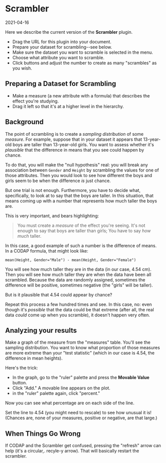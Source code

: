 # Scrambler

2021-04-16

Here we describe the current version of the **Scrambler** plugin.

* Drag the URL for this plugin into your document.
* Prepare your dataset for scrambling--see below.
* Make sure the dataset you want to scramble is selected in the menu.
* Choose what attribute you want to scramble.
* Click buttons and adjust the number to create as many "scrambles" as you wish.

## Preparing a Dataset for Scrambling

* Make a measure (a new attribute with a formula) that describes the effect you're studying.
* Drag it left so that it's at a higher level in the hierarchy.

## Background

The point of scrambling is to create a _sampling distribution_ of some _measure_. 
For example, suppose that in your dataset it appears that 13-year-old boys are taller than 13-year-old girls.
You want to assess whether it's _plausible_ that the difference in means that you see could happen by chance.

To do that, you will make the "null hypothesis" real: 
you will break any association between `Gender` and `Height` by scrambling the values for one of those attributes.
Then you would look to see how different the boys and girls seem to be when the difference _is_ just chance.

But one trial is not enough. Furthermore, you have to decide what, specifically, to look at to say that the boys are taller.
In this situation, that means coming up with a number that represents how much taller the boys are. 

This is very important, and bears highlighting:

> You must create a _measure_ of the effect you're seeing. It's not enough to say that boys are taller than girls;
> You have to say _how much_ taller.
> 

In this case, a good example of such a number is the difference of means.
In a CODAP formula, that might look like:

```
mean(Height, Gender="Male") - mean(Height, Gender="Female")
```

You will see how much taller they are in the data (in our case, 4.54 cm).
Then you will see how much taller they are when the data have been all scrambled. 
Because the data are randomly assigned, sometimes the difference will be positive, sometimes negative (the "girls" will be taller).

But is it plausible that 4.54 could appear by chance?

Repeat this process a few hundred times and see.
In this case, no: even though it's _possible_ that the data could be that extreme
(after all, the real data _could_ come up when you scramble),
it doesn't happen very often.

## Analyzing your results

Make a graph of the measure from the "measures" table.
You'll see the sampling distribution.
You want to know what proportion of those measures are more extreme than your "test statistic" 
(which in our case is 4.54, the difference in mean heights).

Here's the trick:

* In the graph, go to the "ruler" palette and press the **Movable Value** button. 
* Click "Add." A movable line appears on the plot.
* in the "ruler" palette again, click "percent."

Now you can see what percentage are on each side of the line.

Set the line to 4.54 (you might need to rescale) to see how unusual it is!
(Chances are, none of your measures, positive or negative, are that large.)

## When Things Go Wrong

If CODAP and the Scrambler get confused, pressing the "refresh" arrow can help (it's a circular,. recyle-y arrow). 
That will basically restart the scrambler.

